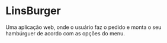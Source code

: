 # LinsBurger
Uma aplicação web, onde o usuário faz o pedido e monta o seu hambúrguer de acordo com as opções do menu.
